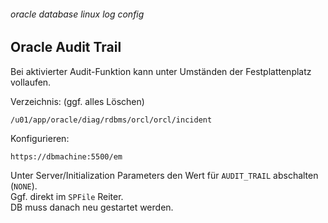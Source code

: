 ###### oracle database linux log config

## Oracle Audit Trail

Bei aktivierter Audit-Funktion kann unter Umständen der Festplattenplatz vollaufen.

Verzeichnis: (ggf. alles Löschen)<br>

```
/u01/app/oracle/diag/rdbms/orcl/orcl/incident
```

Konfigurieren:

```
https://dbmachine:5500/em
```

Unter Server/Initialization Parameters den Wert für `AUDIT_TRAIL` abschalten (`NONE`).<br>
Ggf. direkt im `SPFile` Reiter.<br>
DB muss danach neu gestartet werden.
